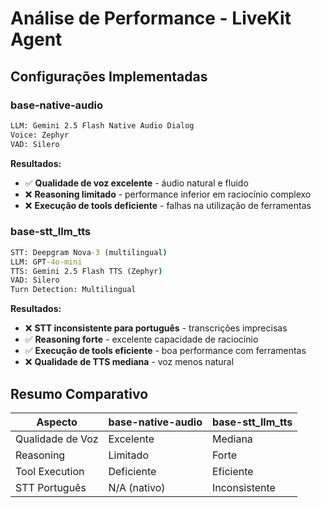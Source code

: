 # Análise de Performance - LiveKit Agent

## Configurações Implementadas

### base-native-audio

```cmd
LLM: Gemini 2.5 Flash Native Audio Dialog
Voice: Zephyr
VAD: Silero
```

**Resultados:**

- ✅ **Qualidade de voz excelente** - áudio natural e fluido
- ❌ **Reasoning limitado** - performance inferior em raciocínio complexo
- ❌ **Execução de tools deficiente** - falhas na utilização de ferramentas

### base-stt_llm_tts

```cmd
STT: Deepgram Nova-3 (multilingual)
LLM: GPT-4o-mini
TTS: Gemini 2.5 Flash TTS (Zephyr)
VAD: Silero
Turn Detection: Multilingual
```

**Resultados:**

- ❌ **STT inconsistente para português** - transcrições imprecisas
- ✅ **Reasoning forte** - excelente capacidade de raciocínio
- ✅ **Execução de tools eficiente** - boa performance com ferramentas
- ❌ **Qualidade de TTS mediana** - voz menos natural

## Resumo Comparativo

| Aspecto | base-native-audio | base-stt_llm_tts |
|---------|-------------------|-------------------|
| Qualidade de Voz | Excelente | Mediana |
| Reasoning | Limitado | Forte |
| Tool Execution | Deficiente | Eficiente |
| STT Português | N/A (nativo) | Inconsistente |
